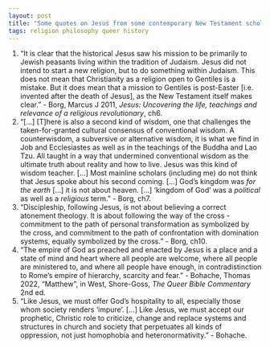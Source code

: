 ```yaml
---
layout: post
title: "Some quotes on Jesus from some contemporary New Testament scholars"
tags: religion philosophy queer history
---
```

1. “It is clear that the historical Jesus saw his mission to be primarily to Jewish peasants living within the tradition of Judaism. Jesus did not intend to start a new religion, but to do something within Judaism. This does not mean that Christianity as a religion open to Gentiles is a mistake. But it does mean that a mission to Gentiles is post-Easter [i.e. invented after the death of Jesus], as the New Testament itself makes clear.” - Borg, Marcus J 2011, *Jesus: Uncovering the life, teachings and relevance of a religious revolutionary*, ch6.
2. “[…] [T]here is also a second kind of wisdom, one that challenges the taken-for-granted cultural consensus of conventional wisdom. A counterwisdom, a subversive or alternative wisdom, it is what we find in Job and Ecclesiastes as well as in the teachings of the Buddha and Lao Tzu. All taught in a way that undermined conventional wisdom as the ultimate truth about reality and how to live. Jesus was this kind of wisdom teacher. […] Most mainline scholars (including me) do not think that Jesus spoke about his second coming. […] God’s kingdom was *for the earth* […] it is not about heaven. […] ‘kingdom of God’ was a *political* as well as a *religious* term.” - Borg, ch7.
3. “Discipleship, following Jesus, is not about believing a correct atonement theology. It is about following the way of the cross - commitment to the path of personal transformation as symbolized by the cross, and commitment to the path of confrontation with domination systems, equally symbolized by the cross.” - Borg, ch10.
4. “The empire of God as preached and enacted by Jesus is a place and a state of mind and heart where all people are welcome, where all people are ministered to, and where all people have enough, in contradistinction to Rome’s empire of hierarchy, scarcity and fear.” - Bohache, Thomas 2022, “Matthew”, in West, Shore-Goss, *The Queer Bible Commentary* 2nd ed.
5. “Like Jesus, we must offer God’s hospitality to all, especially those whom society renders ‘impure’. […] Like Jesus, we must accept our prophetic, Christic role to criticize, change and replace systems and structures in church and society that perpetuates all kinds of oppression, not just homophobia and heteronormativity.” - Bohache.
